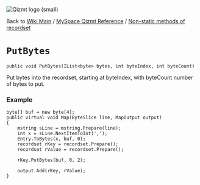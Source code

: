 <a href='Hidden comment: Image:'></a><img src='http://qizmt.googlecode.com/svn/wiki/images/Qizmt_logo_small.png' alt='Qizmt logo (small)' />

Back to <a href='Hidden comment: Link:'></a>[Wiki Main](Main.md) / [MySpace Qizmt Reference](MySpaceQizmtReference.md) / [Non-static methods of recordset](MySpaceQizmtReferenceRecordsetMethods.md)



# `PutBytes` #
`public void PutBytes(IList<byte> bytes, int byteIndex, int byteCount)`

Put bytes into the recordset, starting at byteIndex, with byteCount number of bytes to put.

### Example ###
```
byte[] buf = new byte[4];
public virtual void Map(ByteSlice line, MapOutput output)
{
    mstring sLine = mstring.Prepare(line);
    int x = sLine.NextItemToInt(',');
    Entry.ToBytes(x, buf, 0);
    recordset rKey = recordset.Prepare();
    recordset rValue = recordset.Prepare();

    rKey.PutBytes(buf, 0, 2);

    output.Add(rKey, rValue);
} 
```